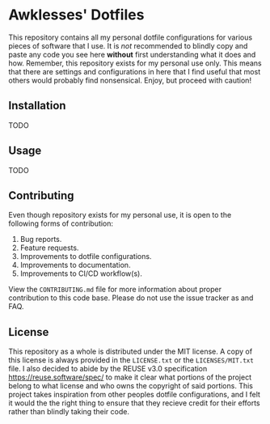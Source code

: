 <!--
SPDX-FileCopyrightText: 2023-2024 Jason Pena <jasonpena@awkless.com>
SPDX-License-Identifier: MIT
-->

# Awklesses' Dotfiles

This repository contains all my personal dotfile configurations for various
pieces of software that I use. It is _not_ recommended to blindly copy and paste
any code you see here __without__ first understanding what it does and how.
Remember, this repository exists for my personal use only. This means that
there are settings and configurations in here that I find useful that most
others would probably find nonsensical. Enjoy, but proceed with caution!

## Installation

TODO

## Usage

TODO

## Contributing

Even though repository exists for my personal use, it is open to the following
forms of contribution:

1. Bug reports.
1. Feature requests.
1. Improvements to dotfile configurations.
1. Improvements to documentation.
1. Improvements to CI/CD workflow(s).

View the `CONTRIBUTING.md` file for more information about proper contribution
to this code base. Please do not use the issue tracker as and FAQ.

## License

This repository as a whole is distributed under the MIT license. A copy of this
license is always provided in the `LICENSE.txt` or the `LICENSES/MIT.txt` file.
I also decided to abide by the REUSE v3.0 specification
<https://reuse.software/spec/> to make it clear what portions of the project
belong to what license and who owns the copyright of said portions. This project
takes inspiration from other peoples dotfile configurations, and I felt it would
the the right thing to ensure that they recieve credit for their efforts rather
than blindly taking their code.
